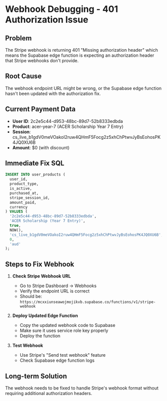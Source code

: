 # Webhook Debugging - 401 Authorization Issue

## Problem
The Stripe webhook is returning 401 "Missing authorization header" which means the Supabase edge function is expecting an authorization header that Stripe webhooks don't provide.

## Root Cause
The webhook endpoint URL might be wrong, or the Supabase edge function hasn't been updated with the authorization fix.

## Current Payment Data
- **User ID**: 2c2e5c44-d953-48bc-89d7-52b8333edbda
- **Product**: acer-year-7 (ACER Scholarship Year 7 Entry)
- **Session**: cs_live_b1gdV0meVOakoI2ruw4QHmF5Focg2z5xhChPtwvJyBsEohosPK4JQ0XU6B
- **Amount**: $0 (with discount)

## Immediate Fix SQL
```sql
INSERT INTO user_products (
  user_id,
  product_type,
  is_active,
  purchased_at,
  stripe_session_id,
  amount_paid,
  currency
) VALUES (
  '2c2e5c44-d953-48bc-89d7-52b8333edbda',
  'ACER Scholarship (Year 7 Entry)',
  true,
  NOW(),
  'cs_live_b1gdV0meVOakoI2ruw4QHmF5Focg2z5xhChPtwvJyBsEohosPK4JQ0XU6B',
  0,
  'aud'
);
```

## Steps to Fix Webhook

1. **Check Stripe Webhook URL**
   - Go to Stripe Dashboard → Webhooks
   - Verify the endpoint URL is correct
   - Should be: `https://mcxxiunseawojmojikvb.supabase.co/functions/v1/stripe-webhook`

2. **Deploy Updated Edge Function**
   - Copy the updated webhook code to Supabase
   - Make sure it uses service role key properly
   - Deploy the function

3. **Test Webhook**
   - Use Stripe's "Send test webhook" feature
   - Check Supabase edge function logs

## Long-term Solution
The webhook needs to be fixed to handle Stripe's webhook format without requiring additional authorization headers.